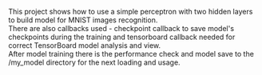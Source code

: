 This project shows how to use a simple perceptron with two hidden layers to build model for MNIST images recognition.  
There are also callbacks used - checkpoint callback to save model's checkpoints during the training and tensorboard
callback needed for correct TensorBoard model analysis and view.  
After model training there is the performance check and model save to the /my_model directory for the next loading and usage.